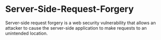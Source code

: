 # Server-Side-Request-Forgery
Server-side request forgery is a web security vulnerability that allows an attacker to cause the server-side application to make requests to an unintended location.
